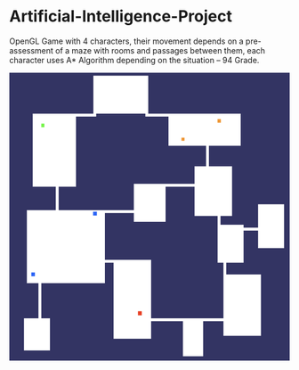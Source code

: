 # Artificial-Intelligence-Project

OpenGL Game with 4 characters, their movement depends on a pre-assessment of a maze with rooms and passages between them, each character uses A* Algorithm depending on the situation – 94 Grade.

![](https://github.com/ShalevL/Artificial-Intelligence-Project/blob/main/ai.png)
